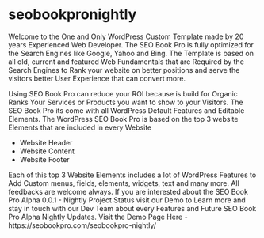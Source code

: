 # seobookpronightly
Welcome to the One and Only WordPress Custom Template made by 20 years Experienced Web Developer. The SEO Book Pro is fully optimized for the Search Engines like Google, Yahoo and Bing.  The Template is based on all old, current and featured Web Fundamentals that are Required by the Search Engines to Rank your website on better positions and serve the visitors better User Experience that can convert more.  

Using SEO Book Pro can reduce your ROI because is build for Organic Ranks Your Services or Products you want to show to your Visitors.  The SEO Book Pro its come with all WordPress Default Features and Editable Elements. 
The WordPress SEO Book Pro is based on the top 3 website Elements that are included in every Website      
<ul>
<li>Website Header</li>     
<li>Website Content</li>     
<li>Website Footer</li> 
</ul>
Each of this top 3 Website Elements includes a lot of WordPress Features to Add Custom menus, fields, elements, widgets, text and many more.  All feedbacks are welcome always. If you are interested about the SEO Book Pro Alpha 0.0.1 - Nightly Project Status visit our Demo to Learn more and stay in touch with our Dev Team about every Features and Future SEO Book Pro Alpha Nightly Updates.  Visit the Demo Page Here - https://seobookpro.com/seobookpro-nightly/

